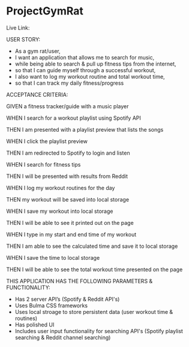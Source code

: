 # ProjectGymRat

Live Link: 

USER STORY: 
  * As a gym rat/user, 
  * I want an application that allows me to search for music,
  * while being able to search & pull up fitness tips from the internet,
  * so that I can guide myself through a successful workout,
  * I also want to log my workout routine and total workout time,
  * so that I can track my daily fitness/progress
 
ACCEPTANCE CRITERIA:

GIVEN a fitness tracker/guide with a music player

WHEN I search for a workout playlist using Spotify API

THEN I am presented with a playlist preview that lists the songs

WHEN I click the playlist preview

THEN I am redirected to Spotify to login and listen

WHEN I search for fitness tips

THEN I will be presented with results from Reddit

WHEN I log my workout routines for the day

THEN my workout will be saved into local storage

WHEN I save my workout into local storage

THEN I will be able to see it printed out on the page

WHEN I type in my start and end time of my workout

THEN I am able to see the calculated time and save it to local storage

WHEN I save the time to local storage

THEN I will be able to see the total workout time presented on the page

THIS APPLICATION HAS THE FOLLOWING PARAMETERS & FUNCTIONALITY:
   * Has 2 server API’s (Spotify & Reddit API's)
   * Uses Bulma CSS frameworks
   * Uses local stroage to store persistent data (user workout time & routines)
   * Has polished UI
   * Includes user input functionality for searching API's (Spotify playlist searching & Reddit channel searching) 
